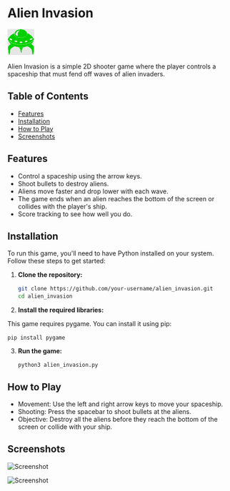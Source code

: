 # Alien Invasion

![Alien Invasion](images/alien.bmp)

Alien Invasion is a simple 2D shooter game where the player controls a spaceship that must fend off waves of alien invaders. 

## Table of Contents

- [Features](#features)
- [Installation](#installation)
- [How to Play](#how-to-play)
- [Screenshots](#screenshots)

## Features

- Control a spaceship using the arrow keys.
- Shoot bullets to destroy aliens.
- Aliens move faster and drop lower with each wave.
- The game ends when an alien reaches the bottom of the screen or collides with the player's ship.
- Score tracking to see how well you do.

## Installation

To run this game, you'll need to have Python installed on your system. Follow these steps to get started:

1. **Clone the repository:**

   ```bash
   git clone https://github.com/your-username/alien_invasion.git
   cd alien_invasion

2. **Install the required libraries:**

This game requires pygame. You can install it using pip:

    pip install pygame

3. **Run the game:**

    ```
    python3 alien_invasion.py   

## How to Play

- Movement: Use the left and right arrow keys to move your spaceship.
- Shooting: Press the spacebar to shoot bullets at the aliens.
- Objective: Destroy all the aliens before they reach the bottom of the screen or collide with your ship.

## Screenshots

![Screenshot](images/picture-1)

![Screenshot](images/picture-2)



